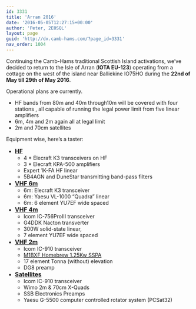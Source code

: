 ```yaml
---
id: 3331
title: 'Arran 2016'
date: '2016-05-05T12:27:15+00:00'
author: 'Peter, 2E0SQL'
layout: page
guid: 'http://dx.camb-hams.com/?page_id=3331'
nav_order: 1004
---
```


Continuing the Camb-Hams traditional Scottish Island activations, we’ve decided to return to the Isle of Arran (**IOTA EU-123**) operating from a cottage on the west of the island near Balliekine IO75HO during the **22nd of May till 29th of May 2016**.

Operational plans are currently.

- HF bands from 80m and 40m through10m will be covered with four stations , all capable of running the legal power limit from five linear amplifiers
- 6m, 4m and 2m again all at legal limit
- 2m and 70cm satellites

Equipment wise, here’s a taster:

- **<span style="text-decoration: underline;"><span style="font-size: medium;">HF</span></span>**
    - 4 \* Elecraft K3 transceivers on HF
    - 3 \* Elecraft KPA-500 amplifiers
    - Expert 1K-FA HF linear
    - 5B4AGN and DuneStar transmitting band-pass filters
- **<span style="text-decoration: underline;"><span style="font-size: medium;">VHF 6m</span></span>**
    - 6m: Elecraft K3 transceiver
    - 6m: Yaesu VL-1000 “Quadra” linear
    - 6m: 6 element YU7EF wide spaced
- **<span style="text-decoration: underline;"><span style="font-size: medium;">VHF 4m</span></span>**
    - Icom IC-756ProIII transceiver
    - G4DDK Nacton transverter
    - 300W solid-state linear,
    - 7 element YU7EF wide spaced
- **<span style="text-decoration: underline;"><span style="font-size: medium;">VHF 2m</span></span>**
    - Icom IC-910 transceiver
    - [M1BXF Homebrew 1.25Kw SSPA](http://www.geekshed.co.uk/144mhz-1-25kw-sspa-amplifier/)
    - 17 element Tonna (without) elevation
    - DG8 preamp
- **<span style="text-decoration: underline;"><span style="font-size: medium;">Satellites</span></span>**
    - Icom IC-910 transceiver
    - Wimo 2m &amp; 70cm X-Quads
    - SSB Electronics Preamps
    - Yaesu G-5500 computer controlled rotator system (PCSat32)